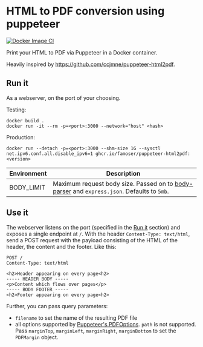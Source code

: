 # HTML to PDF conversion using puppeteer

[![Docker Image CI](https://github.com/famoser/puppeteer-html2pdf/actions/workflows/publish-to-ghcr.yml/badge.svg)](https://github.com/famoser/puppeteer-html2pdf/actions/workflows/publish-to-ghcr.yml)

Print your HTML to PDF via Puppeteer in a Docker container.

Heavily inspired by https://github.com/ccjmne/puppeteer-html2pdf.

## Run it

As a webserver, on the port of your choosing.

Testing:
```shell
docker build .
docker run -it --rm -p=<port>:3000 --network="host" <hash>
```

Production:
```shell
docker run --detach -p=<port>:3000 --shm-size 1G --sysctl net.ipv6.conf.all.disable_ipv6=1 ghcr.io/famoser/puppeteer-html2pdf:<version>
```

| Environment | Description                                                                                                                                  |
| ----------- | -------------------------------------------------------------------------------------------------------------------------------------------- |
| BODY_LIMIT  | Maximum request body size. Passed on to [body-parser](https://github.com/expressjs/body-parser#limit) and `express.json`. Defaults to `5mb`. |


## Use it

The webserver listens on the port (specified in the [Run it](#run-it) section) and exposes a single endpoint at `/`. With the header `Content-Type: text/html`, send a POST request with the payload consisting of the HTML of the header, the content and the footer. Like this:

```
POST /
Content-Type: text/html

<h2>Header appearing on every page<h2>
----- HEADER BODY -----
<p>Content which flows over pages</p>
----- BODY FOOTER -----
<h2>Footer appearing on every page<h2>
```

Further, you can pass query parameters:

- `filename` to set the name of the resulting PDF file
- all options supported by [Puppeteer's PDFOptions](https://pptr.dev/api/puppeteer.pdfoptions). `path` is not supported. Pass `marginTop`, `marginLeft`, `marginRight`, `marginBottom` to set the `PDFMargin` object. 
